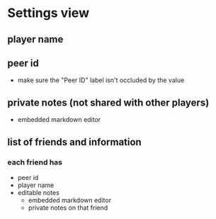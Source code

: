 # Settings view

## player name

## peer id
- make sure the "Peer ID" label isn't occluded by the value

## private notes (not shared with other players)
- embedded markdown editor

## list of friends and information

### each friend has
- peer id
- player name
- editable notes
  - embedded markdown editor
  - private notes on that friend
